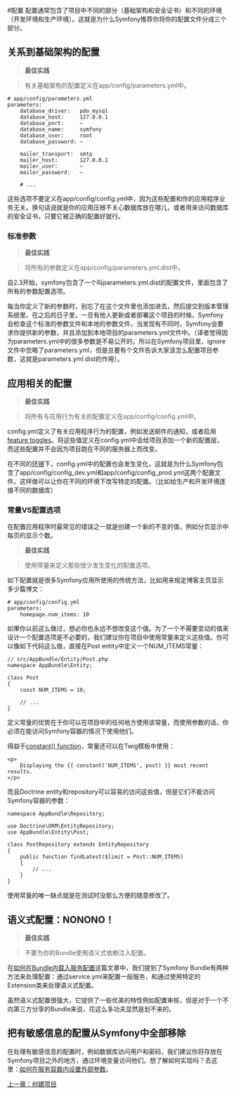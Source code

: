 #配置
配置通常包含了项目中不同的部分（基础架构和安全证书）和不同的环境（开发环境和生产环境）。这就是为什么Symfony推荐你将你的配置文件分成三个部分。

## 关系到基础架构的配置

>**最佳实践**

>有关基础架构的配置定义在app/config/parameters.yml中。

```
# app/config/parameters.yml
parameters:
    database_driver:   pdo_mysql
    database_host:     127.0.0.1
    database_port:     ~
    database_name:     symfony
    database_user:     root
    database_password: ~

    mailer_transport:  smtp
    mailer_host:       127.0.0.1
    mailer_user:       ~
    mailer_password:   ~

    # ...
```

这些选项不要定义在app/config/config.yml中，因为这些配置和你的应用程序业务无关。换句话说就是你的应用压根不关心数据库放在哪儿，或者用来访问数据库的安全证书，只要它被正确的配置好就行。

### 标准参数

>**最佳实践**

>将所有的参数定义在app/config/parameters.yml.dist中。

自2.3开始，symfony包含了一个叫parameters.yml.dist的配置文件，里面包含了所有的参数配置选项。

每当你定义了新的参数时，别忘了在这个文件里也添加进去，然后提交到版本管理系统里。在之后的日子里，一旦有他人更新或者部署这个项目的时候，Symfony会检查这个标准的参数文件和本地的参数文件，当发现有不同时，Symfony会要求你提供新的参数，并且添加到本地项目的parameters.yml文件中。（译者觉得因为parameters.yml中的很多参数是不易公开的，所以在Symfony项目里，ignore文件中忽略了parameters.yml，但是总要有个文件告诉大家该怎么配置项目参数，这就是parameters.yml.dist的作用）。

## 应用相关的配置

>**最佳实践**

>将所有与应用行为有关的配置定义在app/config/config.yml中。

config.yml定义了有关应用程序行为的配置，例如发送邮件的通知，或者启用[feature toggles](http://en.wikipedia.org/wiki/Feature_toggle)。将这些值定义在config.yml中会给项目添加一个新的配置层，而这些配置并不会因为项目跑在不同的服务器上而改变。

在不同的[环境](http://symfony.com/doc/current/cookbook/configuration/environments.html)下，config.yml中的配置也会发生变化，这就是为什么Symfony包含了app/config/config_dev.yml和app/config/config_prod.yml这两个配置文件。这样做可以让你在不同的环境下改写特定的配置。（比如给生产和开发环境连接不同的数据库）

### 常量VS配置选项
在配置应用程序时最常见的错误之一就是创建一个新的不变的值，例如分页显示中每页的显示个数。

>**最佳实践**

>使用常量来定义那些很少发生变化的配置选项。

如下配置就是很多Symfony应用所使用的传统方法，比如用来规定博客主页显示多少篇博文：
```
# app/config/config.yml
parameters:
    homepage.num_items: 10
```

如果你以前这么做过，想必你也永远不想改变这个值。为了一个不需要变动的值来设计一个配置选项是不必要的，我们建议你在项目中使用常量来定义这些值。你可以像如下代码这么做，直接在Post entity中定义一个NUM_ITEMS常量：
```
// src/AppBundle/Entity/Post.php
namespace AppBundle\Entity;

class Post
{
    const NUM_ITEMS = 10;

    // ...
}
```

定义常量的优势在于你可以在项目中的任何地方使用该常量，而使用参数的话，你必须在能访问Symfony容器的情况下使用他们。

得益于[constant() function](http://twig.sensiolabs.org/doc/functions/constant.html)，常量还可以在Twig模板中使用：

```
<p>
    Displaying the {{ constant('NUM_ITEMS', post) }} most recent results.
</p>
```

而且Doctrine entity和repository可以容易的访问这些值，但是它们不能访问Symfony容器的参数：

```
namespace AppBundle\Repository;

use Doctrine\ORM\EntityRepository;
use AppBundle\Entity\Post;

class PostRepository extends EntityRepository
{
    public function findLatest($limit = Post::NUM_ITEMS)
    {
        // ...
    }
}
```
使用常量的唯一缺点就是在测试时没那么方便的随意修改了。

## 语义式配置：NONONO！

>**最佳实践**

>不要为你的Bundle使用语义式依赖注入配置。

在[如何在Bundle内载入服务配置](http://symfony.com/doc/current/cookbook/bundles/extension.html)这篇文章中，我们提到了Symfony Bundle有两种方法来处理配置：通过service.yml来配置一般服务，和通过使用特定的Extension类来处理语义式配置。

虽然语义式配置很强大，它提供了一些优美的特性例如配置审核，但是对于一个不向第三方分享的Bundle来说，花这么多功夫显然是划不来的。

## 把有敏感信息的配置从Symfony中全部移除
在处理有敏感信息的配置时，例如数据库访问用户和密码，我们建议你将存放在Symfony项目之外的地方，通过环境变量访问他们。想了解如何实现吗？去这里：[如何在服务容器内设置外部参数](http://symfony.com/doc/current/cookbook/configuration/external_parameters.html)。

[上一章：创建项目](https://github.com/gigantic2/The-Symfony-Framework-Best-Practices/blob/master/02.%E5%88%9B%E5%BB%BA%E9%A1%B9%E7%9B%AE.md)
